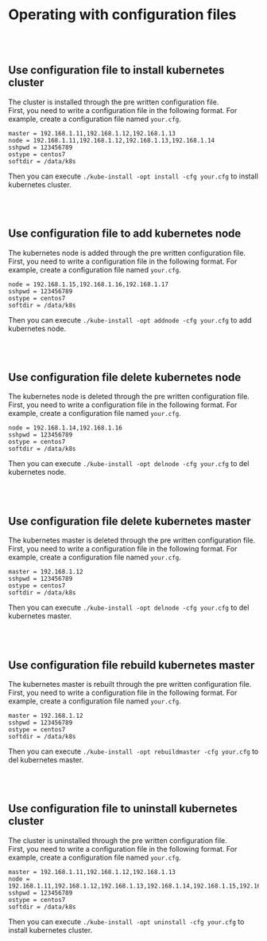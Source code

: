 
# Operating with configuration files

<br>
<br>

## Use configuration file to install kubernetes cluster

The cluster is installed through the pre written configuration file. 
<br>
First, you need to write a configuration file in the following format. For example, create a configuration file named `your.cfg`.

```
master = 192.168.1.11,192.168.1.12,192.168.1.13
node = 192.168.1.11,192.168.1.12,192.168.1.13,192.168.1.14
sshpwd = 123456789
ostype = centos7
softdir = /data/k8s
```

Then you can execute `./kube-install -opt install -cfg your.cfg` to install kubernetes cluster.

<br>
<br>

## Use configuration file to add kubernetes node

The kubernetes node is added through the pre written configuration file.
<br>
First, you need to write a configuration file in the following format. For example, create a configuration file named `your.cfg`.

```
node = 192.168.1.15,192.168.1.16,192.168.1.17
sshpwd = 123456789
ostype = centos7
softdir = /data/k8s
```

Then you can execute `./kube-install -opt addnode -cfg your.cfg` to add kubernetes node.


<br>
<br>

## Use configuration file delete kubernetes node

The kubernetes node is deleted through the pre written configuration file.
<br>
First, you need to write a configuration file in the following format. For example, create a configuration file named `your.cfg`.

```
node = 192.168.1.14,192.168.1.16
sshpwd = 123456789
ostype = centos7
softdir = /data/k8s
```

Then you can execute `./kube-install -opt delnode -cfg your.cfg` to del kubernetes node.

<br>
<br>

## Use configuration file delete kubernetes master

The kubernetes master is deleted through the pre written configuration file.
<br>
First, you need to write a configuration file in the following format. For example, create a configuration file named `your.cfg`.

```
master = 192.168.1.12
sshpwd = 123456789
ostype = centos7
softdir = /data/k8s
```

Then you can execute `./kube-install -opt delnode -cfg your.cfg` to del kubernetes master.

<br>
<br>

## Use configuration file rebuild kubernetes master

The kubernetes master is rebuilt through the pre written configuration file.
<br>
First, you need to write a configuration file in the following format. For example, create a configuration file named `your.cfg`.

```
master = 192.168.1.12
sshpwd = 123456789
ostype = centos7
softdir = /data/k8s
```

Then you can execute `./kube-install -opt rebuildmaster -cfg your.cfg` to del kubernetes master.

<br>
<br>

## Use configuration file to uninstall kubernetes cluster

The cluster is uninstalled through the pre written configuration file.
<br>
First, you need to write a configuration file in the following format. For example, create a configuration file named `your.cfg`.

```
master = 192.168.1.11,192.168.1.12,192.168.1.13
node = 192.168.1.11,192.168.1.12,192.168.1.13,192.168.1.14,192.168.1.15,192.168.1.16,192.168.1.17
sshpwd = 123456789
ostype = centos7
softdir = /data/k8s
```

Then you can execute `./kube-install -opt uninstall -cfg your.cfg` to install kubernetes cluster.

<br>
<br>


